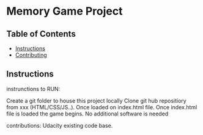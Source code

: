 # Memory Game Project

## Table of Contents

* [Instructions](#instructions)
* [Contributing](#contributing)

## Instructions

instrunctions to RUN:

Create a git folder to house this project locally
Clone git hub repositiory from  xxx (HTML/CSS/JS..).
Once loaded on index.html file.
Once index.html file is loaded the game begins.
No additional software is needed


contributions:
 Udacity existing code base.
